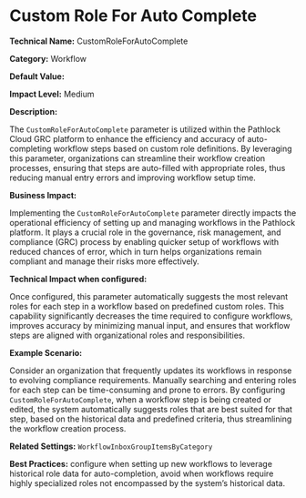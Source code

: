 # Custom Role For Auto Complete

**Technical Name:** CustomRoleForAutoComplete

**Category:** Workflow

**Default Value:**

**Impact Level:** Medium

**Description:**

The `CustomRoleForAutoComplete` parameter is utilized within the Pathlock Cloud GRC platform to enhance the efficiency and accuracy of auto-completing workflow steps based on custom role definitions. By leveraging this parameter, organizations can streamline their workflow creation processes, ensuring that steps are auto-filled with appropriate roles, thus reducing manual entry errors and improving workflow setup time.

**Business Impact:**

Implementing the `CustomRoleForAutoComplete` parameter directly impacts the operational efficiency of setting up and managing workflows in the Pathlock platform. It plays a crucial role in the governance, risk management, and compliance (GRC) process by enabling quicker setup of workflows with reduced chances of error, which in turn helps organizations remain compliant and manage their risks more effectively.

**Technical Impact when configured:**

Once configured, this parameter automatically suggests the most relevant roles for each step in a workflow based on predefined custom roles. This capability significantly decreases the time required to configure workflows, improves accuracy by minimizing manual input, and ensures that workflow steps are aligned with organizational roles and responsibilities.

**Example Scenario:**

Consider an organization that frequently updates its workflows in response to evolving compliance requirements. Manually searching and entering roles for each step can be time-consuming and prone to errors. By configuring `CustomRoleForAutoComplete`, when a workflow step is being created or edited, the system automatically suggests roles that are best suited for that step, based on the historical data and predefined criteria, thus streamlining the workflow creation process.

**Related Settings:** `WorkflowInboxGroupItemsByCategory`

**Best Practices:** configure when setting up new workflows to leverage historical role data for auto-completion, avoid when workflows require highly specialized roles not encompassed by the system’s historical data.